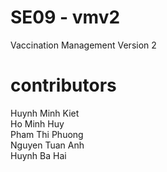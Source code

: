 # SE09 - vmv2
Vaccination Management Version 2

# contributors
Huynh Minh Kiet </br>
Ho Minh Huy </br>
Pham Thi Phuong </br>
Nguyen Tuan Anh </br>
Huynh Ba Hai
